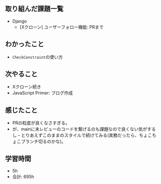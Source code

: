 ## 取り組んだ課題一覧

- Django
     - [Xクローン] ユーザーフォロー機能: PRまで

## わかったこと
- `CheckConstraint`の使い方

## 次やること

-  Xクローン続き
- JavaScript Primer: ブログ作成

## 感じたこと
- PRの粒度が良くなさすぎる。
- が、mainに未レビューのコードを繋げるのも課題なので良くない気がするし・とりあえずこのままのスタイルで続けてみる(実務だったら、ちょこちょこブランチ切るのかな)。
## 学習時間

- 5h
- 合計: 695h